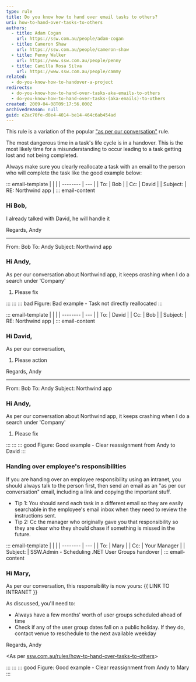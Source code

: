 ```yaml
---
type: rule
title: Do you know how to hand over email tasks to others?
uri: how-to-hand-over-tasks-to-others
authors:
  - title: Adam Cogan
    url: https://ssw.com.au/people/adam-cogan
  - title: Cameron Shaw
    url: https://ssw.com.au/people/cameron-shaw
  - title: Penny Walker
    url: https://www.ssw.com.au/people/penny
  - title: Camilla Rosa Silva
    url: https://www.ssw.com.au/people/cammy
related:
  - do-you-know-how-to-handover-a-project
redirects:
  - do-you-know-how-to-hand-over-tasks-aka-emails-to-others
  - do-you-know-how-to-hand-over-tasks-(aka-emails)-to-others
created: 2009-04-08T09:17:56.000Z
archivedreason: null
guid: e2ac70fe-d0e4-4014-be14-464c6ab454ad
---
```

This rule is a variation of the popular ["as per our conversation"](/as-per-our-conversation-emails) rule.

The most dangerous time in a task's life cycle is in a handover. This is the most likely time for a misunderstanding to occur leading to a task getting lost and not being completed.

<!--endintro-->

Always make sure you clearly reallocate a task with an email to the person who will complete the task like the good example below: 

::: email-template
|          |     |
| -------- | --- |
| To:      | Bob |
| Cc:      | David |
| Subject: | RE: Northwind app |
::: email-content  

### Hi Bob,

I already talked with David, he will handle it

Regards,
Andy

- - -

From: Bob
To: Andy
Subject: Northwind app

### Hi Andy,

As per our conversation about Northwind app, it keeps crashing when I do a search under 'Company'

1. Please fix 

:::
:::
::: bad
Figure: Bad example - Task not directly reallocated 
:::

::: email-template
|          |     |
| -------- | --- |
| To:      | David |
| Cc:      | Bob |
| Subject: | RE: Northwind app |
::: email-content  

### Hi David,

As per our conversation,

1. Please action

Regards,
Andy

- - -

From: Bob
To: Andy
Subject: Northwind app

### Hi Andy,

As per our conversation about Northwind app, it keeps crashing when I do a search under 'Company' 

1. Please fix 

:::
:::
::: good
Figure: Good example - Clear reassignment from Andy to David
:::

### Handing over employee's responsibilities

If you are handing over an employee responsibility using an intranet, you should always talk to the person first, then send an email as an "as per our conversation" email, including a link and copying the important stuff.

* Tip 1: You should send each task in a different email so they are easily searchable in the employee's email inbox when they need to review the instructions sent.
* Tip 2: Cc the manager who originally gave you that responsibility so they are clear who they should chase if something is missed in the future. 


::: email-template
|          |     |
| -------- | --- |
| To:      | Mary |
| Cc:      | Your Manager |
| Subject: | SSW.Admin - Scheduling .NET User Groups handover |
::: email-content  

### Hi Mary,

As per our conversation, this responsibility is now yours: {{ LINK TO INTRANET }}

As discussed, you'll need to:

* Always have a few months' worth of user groups scheduled ahead of time
* Check if any of the user group dates fall on a public holiday. If they do, contact venue to reschedule to the next available weekday

Regards,
Andy

\<As per [ssw.com.au/rules/how-to-hand-over-tasks-to-others](/how-to-hand-over-tasks-to-others)\>

:::
:::
::: good
Figure: Good example - Clear reassignment from Andy to Mary
:::
